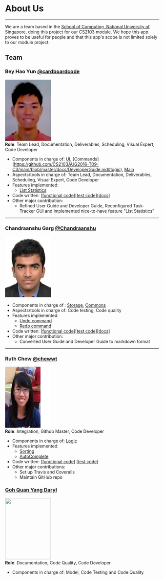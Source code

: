 <!-- @@author A0139422J-->
# About Us
---

We are a team based in the [School of Computing, National University of Singapore](http://www.comp.nus.edu.sg), doing this project for our [CS2103](http://www.comp.nus.edu.sg/~cs2103/AY1617S1/) module. We hope this app proves to be useful for people and that this app's scope is not limited solely to our module project.

## Team
### Bey Hao Yun [@cardboardcode](https://github.com/cardboardcode) <br>
<img src="images/beyhaoyun.jpg" height="200p" width="150p"><br>
**Role**: Team Lead, Documentation, Deliverables, Scheduling, Visual Expert, Code Developer

*   Components in charge of: [UI](https://github.com/CS2103AUG2016-T09-C3/main/blob/master/docs/DeveloperGuide.md#ui), [Commands] (https://github.com/CS2103AUG2016-T09-C3/main/blob/master/docs/DeveloperGuide.md#logic), [Main](https://github.com/CS2103AUG2016-T09-C3/main/blob/master/docs/DeveloperGuide.md#main)
*   Aspects/tools in charge of: Team Lead, Documentation, Deliverables, Scheduling, Visual Expert, Code Developer
*   Features implemented:
    -   [List Statistics](https://github.com/CS2103AUG2016-T09-C3/main/blob/master/docs/UserGuide.md#5-undo-a-task)
*   Code written: [[functional code](https://github.com/CS2103AUG2016-T09-C3/main/blob/master/collated/main/A0139422J.md)][[test code](https://github.com/CS2103AUG2016-T09-C3/main/blob/master/collated/test/A0139422J.md)][[docs](https://github.com/CS2103AUG2016-T09-C3/main/blob/master/collated/docs/A0139422J.md)]
*   Other major contribution:
    -   Refined User Guide and Developer Guide, Reconfigured Task-Tracker GUI and implemented nice-to-have feature "List Statistics"
    
---
<!-- @@author A0142686X-->
### Chandraanshu Garg [@Chandraanshu](https://github.com/Chandraanshu)
<img src="images/chandra.jpg" height="200p" width="150p"> <br>
*   Components in charge of : [Storage](https://github.com/CS2103AUG2016-T09-C3/main/blob/master/docs/DeveloperGuide.md#storage-component), [Commons](https://github.com/CS2103AUG2016-T09-C3/main/tree/master/task-tracker/src/main/java/main/commons)
*   Aspects/tools in charge of: Code testing, Code quality
*   Features implemented:
    -   [Undo command](https://github.com/CS2103AUG2016-T09-C3/main/blob/master/docs/UserGuide.md#5-undo-a-task)
    -   [Redo command](https://github.com/CS2103AUG2016-T09-C3/main/blob/master/docs/UserGuide.md#6-redo-a-task)
*   Code written: [[functional code](https://github.com/CS2103AUG2016-T09-C3/main/blob/master/collated/main/A0142686X.md)][[test code](https://github.com/CS2103AUG2016-T09-C3/main/blob/master/collated/test/A0142686X.md)][[docs]()]
*   Other major contribution:
    -   Converted User Guide and Developer Guide to markdown format
    
---
### Ruth Chew [@chewwt](https://github.com/chewwt)<br>
<img src="images/Ruth.png" height="200p" width="150p"> <br>
**Role**: Integration, Github Master, Code Developer  

* Components in charge of: [Logic](https://github.com/CS2103AUG2016-T09-C3/main/tree/master/task-tracker/src/main/java/main/logic)
* Features implemented:
    * [Sorting](https://github.com/CS2103AUG2016-T09-C3/main/tree/master/task-tracker/src/main/java/main/model/filter)
    * [AutoComplete](https://github.com/CS2103AUG2016-T09-C3/main/tree/master/task-tracker/src/main/java/main/logic/autocomplete)
* Code written: [[functional code](https://github.com/CS2103AUG2016-T09-C3/main/blob/master/collated/main/A0144132W.md)] [[test code](https://github.com/CS2103AUG2016-T09-C3/main/blob/master/collated/test/A0144132W.md)]
* Other major contributions: 
    * Set up Travis and Coveralls
    * Maintain GitHub repo

### [Goh Quan Yang Daryl](https://github.com/darylgqy) <br>
<img src="Pictures.Daryl.jpg" height="200p" width="150p"> <br>
**Role**: Documentation, Code Quality, Code Developer

* Components in charge of: Model, Code Testing and Code Quality

